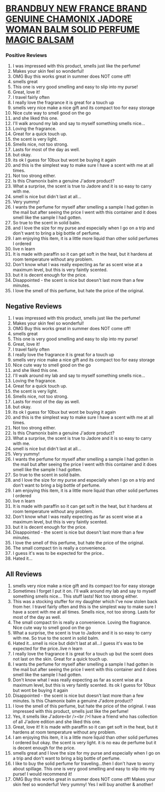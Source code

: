 # [BRANDBUY NEW FRANCE BRAND GENUINE CHAMONIX JADORE WOMAN BALM SOLID PERFUME MAGIC BALSAM](https://products.checkmycream.com/products/BRANDBUY-NEW-FRANCE-BRAND-GENUINE-CHAMONIX-JADORE-WOMAN-BALM-SOLID-PERFUME-MAGIC-BALSAM.html)

### Positive Reviews

<ol>
      <li>I was impressed with this product, smells just like the perfume!</li>
      <li>Makes your skin feel so wonderful!</li>
      <li>OMG Buy this works great in summer does NOT come off!</li>
      <li>smells great</li>
      <li>This one is very good smelling and easy to slip into my purse!  </li>
      <li>Great, love it!  </li>
      <li>I travel fairly often</li>
      <li>I really love the fragrance it is great for a touch up</li>
      <li>smells very nice make a nice gift and its compact too for easy storage</li>
      <li>Nice cute way to smell good on the go</li>
      <li>and she liked this one.</li>
      <li>I&#x27;ll walk around my lab and say to myself something smells nice...</li>
      <li>Loving the fragrance.</li>
      <li>Great for a quick touch up.</li>
      <li>the scent is very light.</li>
      <li>Smells nice, not too strong.  </li>
      <li>Lasts for most of the day as well.</li>
      <li>but okay.</li>
      <li>its ok I guess for 10bux but wont be buying it again</li>
      <li>and this is the simplest way to make sure I have a scent with me at all times.  </li>
      <li>Not too strong either.</li>
      <li>Is this Chamonix balm a genuine J&#x27;adore product?</li>
      <li>What a surprise, the scent is true to Jadore and it is so easy to carry with me.  </li>
      <li>smell is nice but didn&#x27;t last at all...</li>
      <li>Very yummy!</li>
      <li>I wants the perfume for myself after smelling a sample I had gotten in the mail but after seeing the price I went with this container and it does smell like the sample I had gotten.</li>
      <li>So true to the scent in solid balm.</li>
      <li>and I love the size for my purse and especially when I go on a trip and don&#x27;t want to bring a big bottle of perfume.</li>
      <li>I am enjoying this item, it is a little more liquid than other solid perfumes I ordered</li>
      <li>live n learn</li>
      <li>It is made with paraffin so it can get soft in the heat, but it hardens at room temperature without any problem.</li>
      <li>Don&#x27;t know what I was really expecting as far as scent wise at a maximum level, but this is very faintly scented.</li>
      <li>but it is decent enough for the price.</li>
      <li>Disappointed - the scent is nice but doesn&#x27;t last more than a few minutes.  </li>
      <li>I love the smell of this perfume, but hate the price of the original.</li>
</ol>


<h2>Negative Reviews</h2>
<ol>
<li> I was impressed with this product, smells just like the perfume!</li>
<li> Makes your skin feel so wonderful!</li>
<li> OMG Buy this works great in summer does NOT come off!</li>
<li> smells great</li>
<li> This one is very good smelling and easy to slip into my purse!  </li>
<li> Great, love it!  </li>
<li> I travel fairly often</li>
<li> I really love the fragrance it is great for a touch up</li>
<li> smells very nice make a nice gift and its compact too for easy storage</li>
<li> Nice cute way to smell good on the go</li>
<li> and she liked this one.</li>
<li> I&#x27;ll walk around my lab and say to myself something smells nice...</li>
<li> Loving the fragrance.</li>
<li> Great for a quick touch up.</li>
<li> the scent is very light.</li>
<li> Smells nice, not too strong.  </li>
<li> Lasts for most of the day as well.</li>
<li> but okay.</li>
<li> its ok I guess for 10bux but wont be buying it again</li>
<li> and this is the simplest way to make sure I have a scent with me at all times.  </li>
<li> Not too strong either.</li>
<li> Is this Chamonix balm a genuine J&#x27;adore product?</li>
<li> What a surprise, the scent is true to Jadore and it is so easy to carry with me.  </li>
<li> smell is nice but didn&#x27;t last at all...</li>
<li> Very yummy!</li>
<li> I wants the perfume for myself after smelling a sample I had gotten in the mail but after seeing the price I went with this container and it does smell like the sample I had gotten.</li>
<li> So true to the scent in solid balm.</li>
<li> and I love the size for my purse and especially when I go on a trip and don&#x27;t want to bring a big bottle of perfume.</li>
<li> I am enjoying this item, it is a little more liquid than other solid perfumes I ordered</li>
<li> live n learn</li>
<li> It is made with paraffin so it can get soft in the heat, but it hardens at room temperature without any problem.</li>
<li> Don&#x27;t know what I was really expecting as far as scent wise at a maximum level, but this is very faintly scented.</li>
<li> but it is decent enough for the price.</li>
<li> Disappointed - the scent is nice but doesn&#x27;t last more than a few minutes.  </li>
<li> I love the smell of this perfume, but hate the price of the original.</li>
<li> The small compact tin is really a convenience.</li>
<li> I guess it&#x27;s was to be expected for the price..</li>
<li> Hated it...</li>
</ol>

<h2>All Reviews</h2>

<ol>
    <li> smells very nice make a nice gift and its compact too for easy storage</li>
    <li> Sometimes I forget I put it on. I&#x27;ll walk around my lab and say to myself something smells nice... This stuff lasts! Not too strong either.</li>
    <li> This was a stocking stuffer for my daughter which I&#x27;ve now stolen back from her.  I travel fairly often and this is the simplest way to make sure I have a scent with me at all times.  Smells nice, not too strong.  Lasts for most of the day as well.</li>
    <li> The small compact tin is really a convenience. Loving the fragrance. Nice cute way to smell good on the go</li>
    <li> What a surprise, the scent is true to Jadore and it is so easy to carry with me.  So true to the scent in solid balm.</li>
    <li> Hated it...smell is nice but didn&#x27;t last at all...I guess it&#x27;s was to be expected for the price..live n learn</li>
    <li> I really love the fragrance it is great for a touch up but  the scent does not last on the skin.  Great for a quick touch up.</li>
    <li> I wants the perfume for myself after smelling a sample I had gotten in the mail but after seeing the price I went with this container and it does smell like the sample I had gotten.</li>
    <li> Don&#x27;t know what I was really expecting as far as scent wise at a maximum level, but this is very faintly scented. its ok I guess for 10bux but wont be buying it again</li>
    <li> Disappointed - the scent is nice but doesn&#x27;t last more than a few minutes.  Is this Chamonix balm a genuine J&#x27;adore product?</li>
    <li> I love the smell of this perfume, but hate the price of the original. I was impressed with this product, smells just like the perfume!</li>
    <li> Yes, it smells like J&#x27;adore&lt;br /&gt;&lt;br /&gt;I have a friend who has collection of all J&#x27;adore edition and she liked this one.</li>
    <li> Great, love it!  It is made with paraffin so it can get soft in the heat, but it hardens at room temperature without any problem.</li>
    <li> I am enjoying this item, it is a little more liquid than other solid perfumes I ordered but okay. the scent is very light. it is no eau de perfume but it is decent enough for the price.</li>
    <li> smells great and I love the size for my purse and especially when I go on a trip and don&#x27;t want to bring a big bottle of perfume.</li>
    <li> I like to buy the solid perfume for traveling...then I don&#x27;t have to worry about spillage.  This one is very good smelling and easy to slip into my purse!  I would recommend it!</li>
    <li> OMG Buy this works great in summer does NOT come off! Makes your skin feel so wonderful! Very yummy! Yes I will buy another &amp; another!</li>
</ol>




